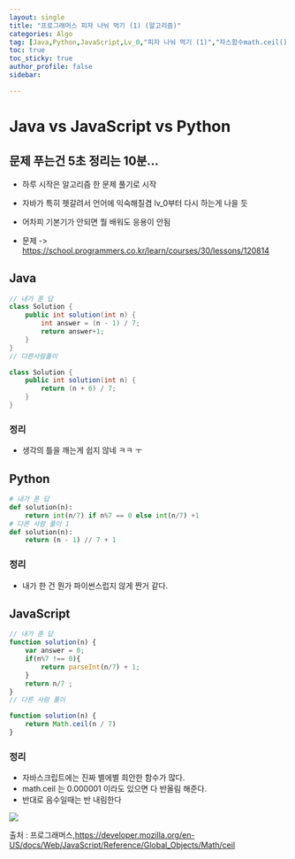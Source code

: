 ```yaml
---
layout: single
title: "프로그래머스 피자 나눠 먹기 (1) (알고리즘)"
categories: Algo
tag: [Java,Python,JavaScript,Lv_0,"피자 나눠 먹기 (1)","자스함수math.ceil()"]
toc: true
toc_sticky: true
author_profile: false
sidebar:

---
```

# Java vs JavaScript vs Python
## 문제 푸는건 5초 정리는 10분...

- 하루 시작은 알고리즘 한 문제 풀기로 시작
- 자바가 특히 헷갈려서 언어에 익숙해질겸 lv_0부터 다시 하는게 나을 듯
- 어차피 기본기가 안되면 뭘 배워도 응용이 안됨

- 문제 -> https://school.programmers.co.kr/learn/courses/30/lessons/120814

## Java

```java
// 내가 푼 답
class Solution {
    public int solution(int n) {
        int answer = (n - 1) / 7;
        return answer+1;
    }
}
// 다른사람풀이 

class Solution {
    public int solution(int n) {
        return (n + 6) / 7;
    }
}
```
### 정리
- 생각의 틀을 깨는게 쉽지 않네 ㅋㅋ ㅜ



## Python
```python
# 내가 푼 답
def solution(n):
    return int(n/7) if n%7 == 0 else int(n/7) +1
# 다른 사람 풀이 1
def solution(n):
    return (n - 1) // 7 + 1

```
### 정리
- 내가 한 건 뭔가 파이썬스럽지 않게 짠거 같다.



## JavaScript

```javascript
// 내가 푼 답
function solution(n) {
    var answer = 0;
    if(n%7 !== 0){
        return parseInt(n/7) + 1;
    }
    return n/7 ;
}
// 다른 사람 풀이

function solution(n) {
    return Math.ceil(n / 7)
}
```
### 정리
- 자바스크립트에는 진짜 별에별 희안한 함수가 많다.
- math.ceil 는 0.000001 이라도 있으면 다 반올림 해준다.
- 반대로 음수일때는 반 내림한다

![](https://i.imgur.com/KKpgQKZ.png)


출처 : 프로그래머스,https://developer.mozilla.org/en-US/docs/Web/JavaScript/Reference/Global_Objects/Math/ceil